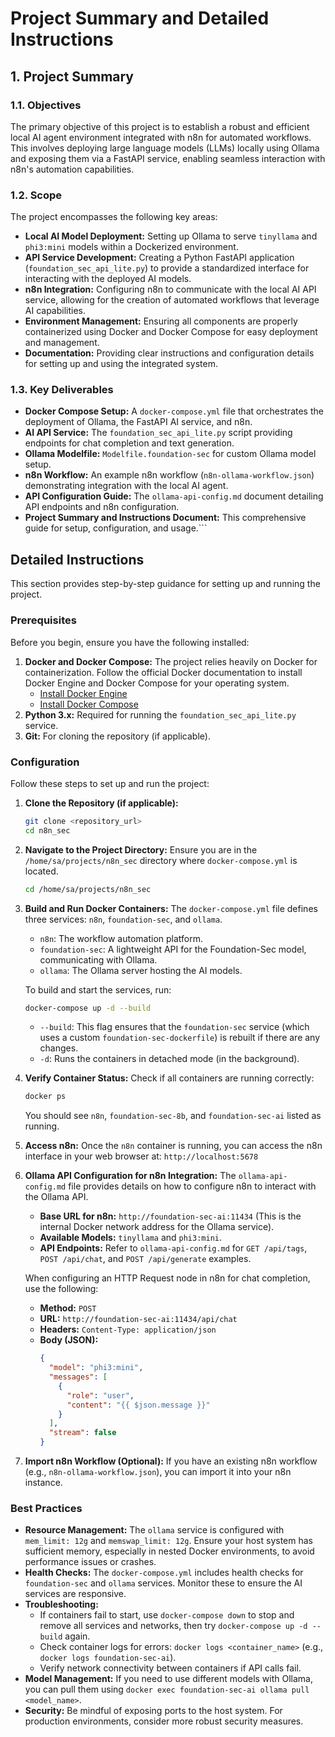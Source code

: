 # Project Summary and Detailed Instructions

## 1. Project Summary

### 1.1. Objectives

The primary objective of this project is to establish a robust and efficient local AI agent environment integrated with n8n for automated workflows. This involves deploying large language models (LLMs) locally using Ollama and exposing them via a FastAPI service, enabling seamless interaction with n8n's automation capabilities.

### 1.2. Scope

The project encompasses the following key areas:
- **Local AI Model Deployment:** Setting up Ollama to serve `tinyllama` and `phi3:mini` models within a Dockerized environment.
- **API Service Development:** Creating a Python FastAPI application (`foundation_sec_api_lite.py`) to provide a standardized interface for interacting with the deployed AI models.
- **n8n Integration:** Configuring n8n to communicate with the local AI API service, allowing for the creation of automated workflows that leverage AI capabilities.
- **Environment Management:** Ensuring all components are properly containerized using Docker and Docker Compose for easy deployment and management.
- **Documentation:** Providing clear instructions and configuration details for setting up and using the integrated system.

### 1.3. Key Deliverables

- **Docker Compose Setup:** A `docker-compose.yml` file that orchestrates the deployment of Ollama, the FastAPI AI service, and n8n.
- **AI API Service:** The `foundation_sec_api_lite.py` script providing endpoints for chat completion and text generation.
- **Ollama Modelfile:** `Modelfile.foundation-sec` for custom Ollama model setup.
- **n8n Workflow:** An example n8n workflow (`n8n-ollama-workflow.json`) demonstrating integration with the local AI agent.
- **API Configuration Guide:** The `ollama-api-config.md` document detailing API endpoints and n8n configuration.
- **Project Summary and Instructions Document:** This comprehensive guide for setup, configuration, and usage.```
## Detailed Instructions

This section provides step-by-step guidance for setting up and running the project.

### Prerequisites

Before you begin, ensure you have the following installed:

1.  **Docker and Docker Compose:** The project relies heavily on Docker for containerization. Follow the official Docker documentation to install Docker Engine and Docker Compose for your operating system.
    -   [Install Docker Engine](https://docs.docker.com/engine/install/)
    -   [Install Docker Compose](https://docs.docker.com/compose/install/)
2.  **Python 3.x:** Required for running the `foundation_sec_api_lite.py` service.
3.  **Git:** For cloning the repository (if applicable).

### Configuration

Follow these steps to set up and run the project:

1.  **Clone the Repository (if applicable):**
    ```bash
    git clone <repository_url>
    cd n8n_sec
    ```

2.  **Navigate to the Project Directory:**
    Ensure you are in the `/home/sa/projects/n8n_sec` directory where `docker-compose.yml` is located.
    ```bash
    cd /home/sa/projects/n8n_sec
    ```

3.  **Build and Run Docker Containers:**
    The `docker-compose.yml` file defines three services: `n8n`, `foundation-sec`, and `ollama`.
    -   `n8n`: The workflow automation platform.
    -   `foundation-sec`: A lightweight API for the Foundation-Sec model, communicating with Ollama.
    -   `ollama`: The Ollama server hosting the AI models.

    To build and start the services, run:
    ```bash
    docker-compose up -d --build
    ```
    -   `--build`: This flag ensures that the `foundation-sec` service (which uses a custom `foundation-sec-dockerfile`) is rebuilt if there are any changes.
    -   `-d`: Runs the containers in detached mode (in the background).

4.  **Verify Container Status:**
    Check if all containers are running correctly:
    ```bash
    docker ps
    ```
    You should see `n8n`, `foundation-sec-8b`, and `foundation-sec-ai` listed as running.

5.  **Access n8n:**
    Once the `n8n` container is running, you can access the n8n interface in your web browser at:
    `http://localhost:5678`

6.  **Ollama API Configuration for n8n Integration:**
    The `ollama-api-config.md` file provides details on how to configure n8n to interact with the Ollama API.
    -   **Base URL for n8n:** `http://foundation-sec-ai:11434` (This is the internal Docker network address for the Ollama service).
    -   **Available Models:** `tinyllama` and `phi3:mini`.
    -   **API Endpoints:** Refer to `ollama-api-config.md` for `GET /api/tags`, `POST /api/chat`, and `POST /api/generate` examples.

    When configuring an HTTP Request node in n8n for chat completion, use the following:
    -   **Method:** `POST`
    -   **URL:** `http://foundation-sec-ai:11434/api/chat`
    -   **Headers:** `Content-Type: application/json`
    -   **Body (JSON):**
        ```json
        {
          "model": "phi3:mini",
          "messages": [
            {
              "role": "user",
              "content": "{{ $json.message }}"
            }
          ],
          "stream": false
        }
        ```

7.  **Import n8n Workflow (Optional):**
    If you have an existing n8n workflow (e.g., `n8n-ollama-workflow.json`), you can import it into your n8n instance.

### Best Practices

-   **Resource Management:** The `ollama` service is configured with `mem_limit: 12g` and `memswap_limit: 12g`. Ensure your host system has sufficient memory, especially in nested Docker environments, to avoid performance issues or crashes.
-   **Health Checks:** The `docker-compose.yml` includes health checks for `foundation-sec` and `ollama` services. Monitor these to ensure the AI services are responsive.
-   **Troubleshooting:**
    -   If containers fail to start, use `docker-compose down` to stop and remove all services and networks, then try `docker-compose up -d --build` again.
    -   Check container logs for errors: `docker logs <container_name>` (e.g., `docker logs foundation-sec-ai`).
    -   Verify network connectivity between containers if API calls fail.
-   **Model Management:** If you need to use different models with Ollama, you can pull them using `docker exec foundation-sec-ai ollama pull <model_name>`.
-   **Security:** Be mindful of exposing ports to the host system. For production environments, consider more robust security measures.
```